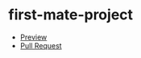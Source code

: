 # first-mate-project
  - [Preview](https://yuliia-dronova.github.io/first-mate-project/)
  - [Pull Request](https://github.com/yuliia-dronova/first-mate-project/pull/1/files)